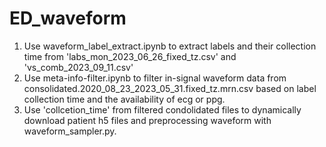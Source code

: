 # ED_waveform
1. Use waveform_label_extract.ipynb to extract labels and their collection time from 'labs_mon_2023_06_26_fixed_tz.csv' and 'vs_comb_2023_09_11.csv'
2. Use meta-info-filter.ipynb to filter in-signal waveform data from consolidated.2020_08_23_2023_05_31.fixed_tz.mrn.csv based on label collection time and the availability of ecg or ppg.
3. Use 'collcetion_time' from filtered condolidated files to dynamically download patient h5 files and preprocessing waveform with waveform_sampler.py.
